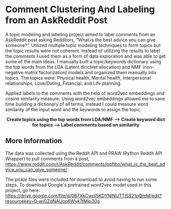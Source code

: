 # Comment Clustering And Labeling from an AskReddit Post

A topic modeling and labeling project aimed to label comments from an AskReddit post asking Redditors, “What is the best advice you can give someone?”. Utilized multiple topic modeling techniques to form topics but the topic results were not coherent. Instead of utilizing the results to label the comments I used them as a form of data exploration and was able to get some of the main ideas. I manually built a topic/keywords dictionary using the top words from the LDA (Latent dirichlet allocation) and NMF (non-negative matrix factorization) models and organized them manually into topics. The topics were: Physical health, Mental health, Interpersonal relationships, Love/Dating, Financial, and Life planning.

Applied labels to the comments with the help of word2vec embeddings and cosine similarity measure. Using word2vec embeddings allowed me to save time building a dictionary of all terms, instead I could measure word similarity of the input word and the keywords to assign the topic. 

<p align="center"> <b> Create topics using the top words from LDA/NMF    -->     Create keyword dict for topics     -->    Label comments based on similarity </b> </p>



## More Information

The data was collected using the Reddit API and PRAW (Python Reddit API Wrapper) to pull comments from a post, https://www.reddit.com/r/AskReddit/comments/pqftho/what_is_the_best_advice_you_can_give_someone/

The pickle files were included for download to avoid having to run some steps. To download Google's pretrained word2vec model used in this project, go here: 
https://drive.google.com/file/d/0B7XkCwpI5KDYNlNUTTlSS21pQmM/edit?resourcekey=0-wjGZdNAUop6WykTtMip30g
